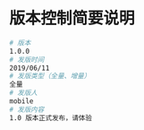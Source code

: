 # 版本控制简要说明

```bash
# 版本
1.0.0
# 发版时间
2019/06/11
# 发版类型（全量、增量）
全量
# 发版人
mobile
# 发版内容
1.0 版本正式发布，请体验
```
